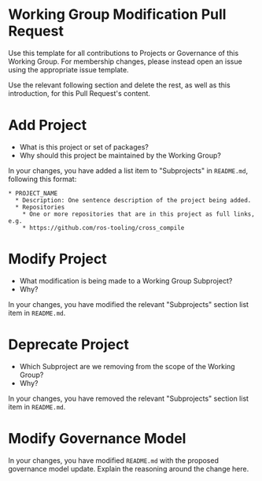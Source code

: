 # Working Group Modification Pull Request

Use this template for all contributions to Projects or Governance of this Working Group.
For membership changes, please instead open an issue using the appropriate issue template.

Use the relevant following section and delete the rest, as well as this introduction, for this Pull Request's content.

# Add Project

* What is this project or set of packages?
* Why should this project be maintained by the Working Group?

In your changes, you have added a list item to "Subprojects" in `README.md`, following this format:

```
* PROJECT_NAME
  * Description: One sentence description of the project being added.
  * Repositories
    * One or more repositories that are in this project as full links, e.g.
    * https://github.com/ros-tooling/cross_compile
```

# Modify Project

* What modification is being made to a Working Group Subproject?
* Why?

In your changes, you have modified the relevant "Subprojects" section list item in `README.md`.

# Deprecate Project

* Which Subproject are we removing from the scope of the Working Group?
* Why?

In your changes, you have removed the relevant "Subprojects" section list item in `README.md`.

# Modify Governance Model

In your changes, you have modified `README.md` with the proposed governance model update.
Explain the reasoning around the change here.
